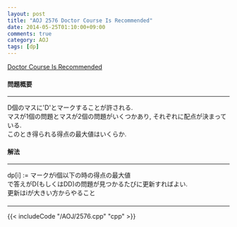 ```yaml
---
layout: post
title: "AOJ 2576 Doctor Course Is Recommended"
date: 2014-05-25T01:10:00+09:00
comments: true
category: AOJ
tags: [dp]
---
```


[Doctor Course Is Recommended](http://judge.u-aizu.ac.jp/onlinejudge/description.jsp?id=2576)

#### 問題概要

****

D個のマスに'D'とマークすることが許される.  
マスが1個の問題とマスが2個の問題がいくつかあり, それぞれに配点が決まっている.  
このとき得られる得点の最大値はいくらか.

#### 解法

****

dp[i] := マークがi個以下の時の得点の最大値  
で答えがD(もしくはDD)の問題が見つかるたびに更新すればよい.  
更新はiが大きい方からやること

#### 

****

{{< includeCode "/AOJ/2576.cpp" "cpp" >}}
